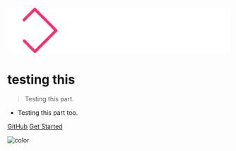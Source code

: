 <!-- _coverpage.md -->

![logo](_media/flasheye_logo.png)

# testing this <!-- [THIS IS A VERSION] <small>3.5</small> -->

> Testing this part.

- Testing this part too.

[GitHub](https://github.com/flasheye-lovisa/flasheye-lovisa.github.io)
[Get Started](/?id=docs-testgithubio)

![color](#1b1e52)